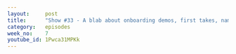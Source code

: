 ```yaml
---
layout:     post
title:      "Show #33 - A blab about onboarding demos, first takes, naming things, and q&a"
category:   episodes
week_no:    7
youtube_id: 1Pwca31MPKk
---
```

